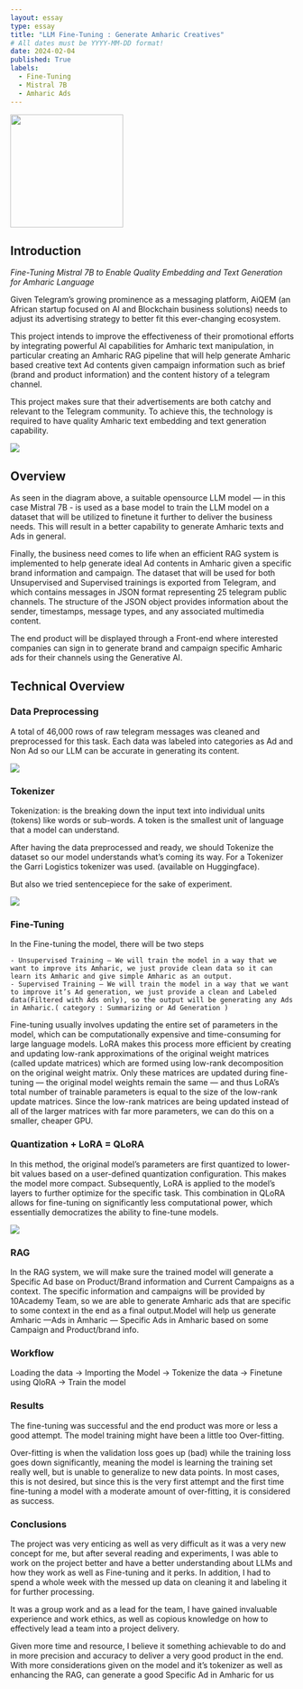 ```yaml
---
layout: essay
type: essay
title: "LLM Fine-Tuning : Generate Amharic Creatives"
# All dates must be YYYY-MM-DD format!
date: 2024-02-04
published: True
labels:
  - Fine-Tuning
  - Mistral 7B
  - Amharic Ads
---
```


<img width="200px" class="rounded float-start pe-4" src="../img/difficulty/mistral.png">

## Introduction

*Fine-Tuning Mistral 7B to Enable Quality Embedding and Text Generation for Amharic Language*

Given Telegram’s growing prominence as a messaging platform, AiQEM (an African startup focused on AI and Blockchain business solutions) needs to adjust its advertising strategy to better fit this ever-changing ecosystem.

This project intends to improve the effectiveness of their promotional efforts by integrating powerful AI capabilities for Amharic text manipulation, in particular creating an Amharic RAG pipeline that will help generate Amharic based creative text Ad contents given campaign information such as brief (brand and product information) and the content history of a telegram channel.

This project makes sure that their advertisements are both catchy and relevant to the Telegram community. To achieve this, the technology is required to have quality Amharic text embedding and text generation capability.

<img src="../img/difficulty/bird-finetune.png">

## Overview

As seen in the diagram above, a suitable opensource LLM model — in this case Mistral 7B - is used as a base model to train the LLM model on a dataset that will be utilized to finetune it further to deliver the business needs. This will result in a better capability to generate Amharic texts and Ads in general.

Finally, the business need comes to life when an efficient RAG system is implemented to help generate ideal Ad contents in Amharic given a specific brand information and campaign. The dataset that will be used for both Unsupervised and Supervised trainings is exported from Telegram, and which contains messages in JSON format representing 25 telegram public channels. The structure of the JSON object provides information about the sender, timestamps, message types, and any associated multimedia content.

The end product will be displayed through a Front-end where interested companies can sign in to generate brand and campaign specific Amharic ads for their channels using the Generative AI.

## Technical Overview
### Data Preprocessing

A total of 46,000 rows of raw telegram messages was cleaned and preprocessed for this task. Each data was labeled into categories as Ad and Non Ad so our LLM can be accurate in generating its content.

<img src="../img/difficulty/label.png">

### Tokenizer 

Tokenization: is the breaking down the input text into individual units (tokens) like words or sub-words. A token is the smallest unit of language that a model can understand.

After having the data preprocessed and ready, we should Tokenize the dataset so our model understands what’s coming its way. For a Tokenizer the Garri Logistics tokenizer was used. (available on Huggingface).

But also we tried sentencepiece for the sake of experiment.

<img src="../img/difficulty/label.png">

### Fine-Tuning 

In the Fine-tuning the model, there will be two steps

    - Unsupervised Training — We will train the model in a way that we want to improve its Amharic, we just provide clean data so it can learn its Amharic and give simple Amharic as an output.
    - Supervised Training — We will train the model in a way that we want to improve it’s Ad generation, we just provide a clean and Labeled data(Filtered with Ads only), so the output will be generating any Ads in Amharic.( category : Summarizing or Ad Generation )

Fine-tuning usually involves updating the entire set of parameters in the model, which can be computationally expensive and time-consuming for large language models. LoRA makes this process more efficient by creating and updating low-rank approximations of the original weight matrices (called update matrices) which are formed using low-rank decomposition on the original weight matrix. Only these matrices are updated during fine-tuning — the original model weights remain the same — and thus LoRA’s total number of trainable parameters is equal to the size of the low-rank update matrices. Since the low-rank matrices are being updated instead of all of the larger matrices with far more parameters, we can do this on a smaller, cheaper GPU.

### Quantization + LoRA = QLoRA

In this method, the original model’s parameters are first quantized to lower-bit values based on a user-defined quantization configuration. This makes the model more compact. Subsequently, LoRA is applied to the model’s layers to further optimize for the specific task. This combination in QLoRA allows for fine-tuning on significantly less computational power, which essentially democratizes the ability to fine-tune models.

<img src="../img/difficulty/QloRA.png">

### RAG

In the RAG system, we will make sure the trained model will generate a Specific Ad base on Product/Brand information and Current Campaigns as a context. The specific information and campaigns will be provided by 10Academy Team, so we are able to generate Amharic ads that are specific to some context in the end as a final output.Model will help us generate
Amharic —Ads in Amharic — Specific Ads in Amharic based on some Campaign and Product/brand info.

### Workflow

Loading the data -> Importing the Model -> Tokenize the data -> Finetune using QloRA -> Train the model

### Results

The fine-tuning was successful and the end product was more or less a good attempt. The model training might have been a little too Over-fitting.

Over-fitting is when the validation loss goes up (bad) while the training loss goes down significantly, meaning the model is learning the training set really well, but is unable to generalize to new data points. In most cases, this is not desired, but since this is the very first attempt and the first time fine-tuning a model with a moderate amount of over-fitting, it is considered as success.

### Conclusions 

The project was very enticing as well as very difficult as it was a very new concept for me, but after several reading and experiments, I was able to work on the project better and have a better understanding about LLMs and how they work as well as Fine-tuning and it perks. In addition, I had to spend a whole week with the messed up data on cleaning it and labeling it for further processing.

It was a group work and as a lead for the team, I have gained invaluable experience and work ethics, as well as copious knowledge on how to effectively lead a team into a project delivery.

Given more time and resource, I believe it something achievable to do and in more precision and accuracy to deliver a very good product in the end. With more considerations given on the model and it’s tokenizer as well as enhancing the RAG, can generate a good Specific Ad in Amharic for us